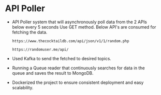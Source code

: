 # API Poller

- API Poller system that will asynchronously poll data from the 2 APIs below every 5 seconds Use GET method. Below API's are consumed for fetching the data.

  ```https://www.thecocktaildb.com/api/json/v1/1/random.php```
  
  ```https://randomuser.me/api/```
  
- Used Kafka to send the fetched to desired topics.
- Running a Queue reader that continuously searches for data in the queue and saves the result to MongoDB.
- Dockerized the project to ensure consistent deployment and easy scalability.
